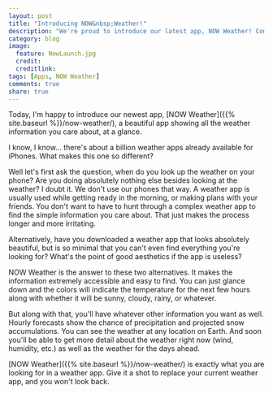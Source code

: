 ```yaml
---
layout: post
title: "Introducing NOW&nbsp;Weather!"
description: "We're proud to introduce our latest app, NOW Weather! Coming Soon!"
category: blog
image:
  feature: NowLaunch.jpg
  credit: 
  creditlink: 
tags: [Apps, NOW Weather]
comments: true
share: true
---
```


Today, I'm happy to introduce our newest app, [NOW Weather]({{% site.baseurl %}}/now-weather/), a beautiful app showing all the weather information you care about, at a glance.

I know, I know... there's about a billion weather apps already available for iPhones. What makes this one so different?

Well let's first ask the question, when do you look up the weather on your phone? Are you doing absolutely nothing else besides looking at the weather? I doubt it. We don't use our phones that way. A weather app is usually used while getting ready in the morning, or making plans with your friends. You don't want to have to hunt through a complex weather app to find the simple information you care about. That just makes the process longer and more irritating.

Alternatively, have you downloaded a weather app that looks absolutely beautiful, but is so minimal that you can't even find everything you're looking for? What's the point of good aesthetics if the app is useless?

NOW Weather is the answer to these two alternatives. It makes the information extremely accessible and easy to find. You can just glance down and the colors will indicate the temperature for the next few hours along with whether it will be sunny, cloudy, rainy, or whatever.

But along with that, you'll have whatever other information you want as well. Hourly forecasts show the chance of precipitation and projected snow accumulations. You can see the weather at any location on Earth. And soon you'll be able to get more detail about the weather right now (wind, humidity, etc.) as well as the weather for the days ahead.

[NOW Weather]({{% site.baseurl %}}/now-weather/) is exactly what you are looking for in a weather app. Give it a shot to replace your current weather app, and you won't look back.
